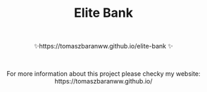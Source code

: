 <h1 align='center'>Elite Bank</h1>
</br>
<p align='center'> ✨https://tomaszbaranww.github.io/elite-bank ✨</p>
</br>
<p align='center'> For more information about this project please checky my website: https://tomaszbaranww.github.io/ 
</p>
</br>
